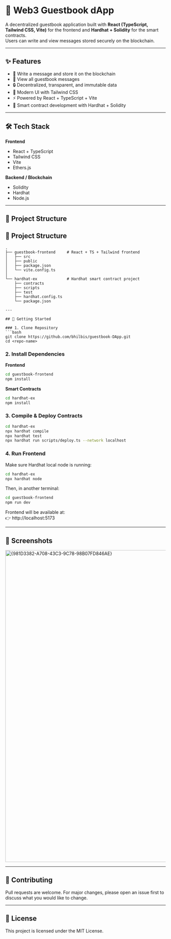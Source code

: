 # 📖 Web3 Guestbook dApp

A decentralized guestbook application built with **React (TypeScript, Tailwind CSS, Vite)** for the frontend and **Hardhat + Solidity** for the smart contracts.  
Users can write and view messages stored securely on the blockchain.  

---

## ✨ Features
- 📝 Write a message and store it on the blockchain  
- 📜 View all guestbook messages  
- 🔒 Decentralized, transparent, and immutable data  
- 🎨 Modern UI with Tailwind CSS  
- ⚡ Powered by React + TypeScript + Vite  
- 🔗 Smart contract development with Hardhat + Solidity  

---

## 🛠 Tech Stack
**Frontend**
- React + TypeScript
- Tailwind CSS
- Vite
- Ethers.js

**Backend / Blockchain**
- Solidity
- Hardhat
- Node.js

---

## 📂 Project Structure
## 📂 Project Structure
```plaintext
.
├── guestbook-frontend     # React + TS + Tailwind frontend
│   ├── src
│   ├── public
│   ├── package.json
│   └── vite.config.ts
│
└── hardhat-ex             # Hardhat smart contract project
    ├── contracts
    ├── scripts
    ├── test
    ├── hardhat.config.ts
    └── package.json

---

## 🚀 Getting Started

### 1. Clone Repository
```bash
git clone https://github.com/bhilbis/guestbook-DApp.git
cd <repo-name>
```

### 2. Install Dependencies

**Frontend**
```bash
cd guestbook-frontend
npm install
```

**Smart Contracts**
```bash
cd hardhat-ex
npm install
```

### 3. Compile & Deploy Contracts
```bash
cd hardhat-ex
npx hardhat compile
npx hardhat test
npx hardhat run scripts/deploy.ts --network localhost
```

### 4. Run Frontend
Make sure Hardhat local node is running:
```bash
cd hardhat-ex
npx hardhat node
```

Then, in another terminal:
```bash
cd guestbook-frontend
npm run dev
```

Frontend will be available at:  
👉 http://localhost:5173


---

## 📸 Screenshots
<img width="1911" height="981" alt="{981D3382-A708-43C3-9C78-98B07FD846AE}" src="https://github.com/user-attachments/assets/83bd83ba-5d6f-453c-b7a5-0dde54b7dff6" />


---

## 🤝 Contributing
Pull requests are welcome. For major changes, please open an issue first to discuss what you would like to change.

---

## 📜 License
This project is licensed under the MIT License.
